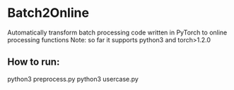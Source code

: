 # Batch2Online
Automatically transform batch processing code written in PyTorch to online processing functions
Note: so far it supports python3 and torch>1.2.0

## How to run:
python3 preprocess.py
python3 usercase.py
